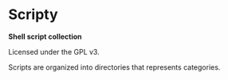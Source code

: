 # Scripty

**Shell script collection**

Licensed under the GPL v3.

Scripts are organized into directories that represents categories.